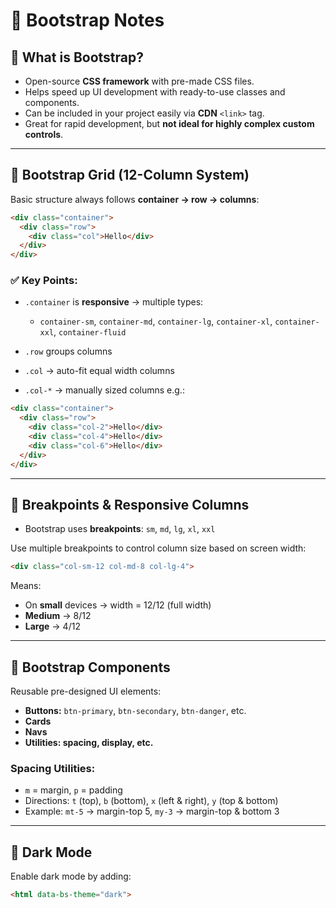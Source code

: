 # 📘 Bootstrap Notes

## 📌 What is Bootstrap?

* Open-source **CSS framework** with pre-made CSS files.
* Helps speed up UI development with ready-to-use classes and components.
* Can be included in your project easily via **CDN** `<link>` tag.
* Great for rapid development, but **not ideal for highly complex custom controls**.

---

## 📐 Bootstrap Grid (12-Column System)

Basic structure always follows **container → row → columns**:

```html
<div class="container">
  <div class="row">
    <div class="col">Hello</div>
  </div>
</div>
```

### ✅ Key Points:

* `.container` is **responsive** → multiple types:

  * `container-sm`, `container-md`, `container-lg`, `container-xl`, `container-xxl`, `container-fluid`
* `.row` groups columns
* `.col` → auto-fit equal width columns
* `.col-*` → manually sized columns e.g.:

```html
<div class="container">
  <div class="row">
    <div class="col-2">Hello</div>
    <div class="col-4">Hello</div>
    <div class="col-6">Hello</div>
  </div>
</div>
```

---

## 🔁 Breakpoints & Responsive Columns

* Bootstrap uses **breakpoints**:
  `sm`, `md`, `lg`, `xl`, `xxl`

Use multiple breakpoints to control column size based on screen width:

```html
<div class="col-sm-12 col-md-8 col-lg-4">
```

Means:

* On **small** devices → width = 12/12 (full width)
* **Medium** → 8/12
* **Large** → 4/12

---

## 🧩 Bootstrap Components

Reusable pre-designed UI elements:

* **Buttons:** `btn-primary`, `btn-secondary`, `btn-danger`, etc.
* **Cards**
* **Navs**
* **Utilities: spacing, display, etc.**

### Spacing Utilities:

* `m` = margin, `p` = padding
* Directions: `t` (top), `b` (bottom), `x` (left & right), `y` (top & bottom)
* Example: `mt-5` → margin-top 5, `my-3` → margin-top & bottom 3

---

## 🌙 Dark Mode

Enable dark mode by adding:

```html
<html data-bs-theme="dark">
```


